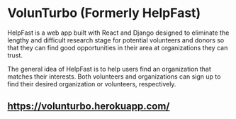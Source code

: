 # VolunTurbo (Formerly HelpFast)

HelpFast is a web app built with React and Django designed to eliminate the lengthy and difficult research stage for potential volunteers and donors so that they can find good opportunities in their area at organizations they can trust. 

The general idea of HelpFast is to help users find an organization that matches their interests. Both volunteers and organizations can sign up to find their desired organization or volunteers, respectively.

## https://volunturbo.herokuapp.com/

